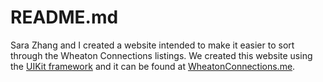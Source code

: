 README.md
=========

Sara Zhang and I created a website intended to make it easier to sort through the Wheaton Connections listings. We created this website using the [UIKit framework](http://getuikit.com/index.html) and it can be found at [WheatonConnections.me](http://wheatonconnections.me). 